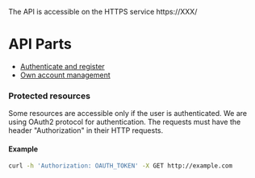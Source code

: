 The API is accessible on the HTTPS service https://XXX/
# API Parts
* [Authenticate and register](/Doc/API/v1/Authentication.md)
* [Own account management](/Doc/API/v1/Me.md)

### Protected resources
Some resources are accessible only if the user is authenticated. We are using OAuth2 protocol for authentication. The requests must have the header "Authorization" in their HTTP requests.

#### Example

```bash
curl -h 'Authorization: OAUTH_TOKEN' -X GET http://example.com
```